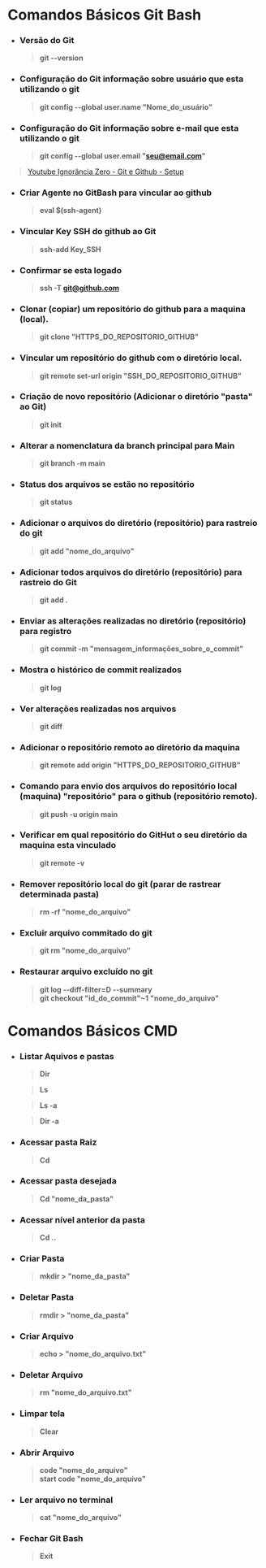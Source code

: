# Comandos Básicos **Git Bash**  
* ### Versão do Git

    > **git --version**

* ### Configuração do Git informação sobre usuário que esta utilizando o git

    > **git config --global user.name "Nome_do_usuário"**

* ### Configuração do Git informação sobre e-mail que esta utilizando o git

    > **git config --global user.email "seu@email.com"**

> [Youtube Ignorância Zero - Git e Github - Setup](https://youtu.be/alxRKszfTck)

* ### Criar Agente no GitBash para vincular ao github

    > **eval $(ssh-agent)**

* ### Vincular Key SSH do github ao Git

    > **ssh-add Key_SSH**

* ### Confirmar se esta logado

    > **ssh -T git@github.com**

* ### Clonar (copiar) um repositório do github para a maquina (local).

    > **git clone "HTTPS_DO_REPOSITORIO_GITHUB"**

* ### Vincular um repositório do github com o diretório local.

    > **git remote set-url origin "SSH_DO_REPOSITORIO_GITHUB"**

* ### Criação de novo repositório (Adicionar o diretório "pasta" ao Git)

    > **git init**

* ### Alterar a nomenclatura da branch principal para Main

    > **git branch -m main**

* ### Status dos arquivos se estão no repositório

    > **git status**

* ### Adicionar o arquivos do diretório (repositório) para rastreio do git

    > **git add "nome_do_arquivo"**

* ### Adicionar todos arquivos do diretório (repositório) para rastreio do Git

    > **git add .**

* ### Enviar as alterações realizadas no diretório (repositório) para registro

    > **git commit -m "mensagem_informações_sobre_o_commit"**

* ### Mostra o histórico de commit realizados

    > **git log**

* ### Ver alterações realizadas nos arquivos

    > **git diff**

* ### Adicionar o repositório remoto ao diretório da maquina

    > **git remote add origin "HTTPS_DO_REPOSITORIO_GITHUB"**

* ### Comando para envio dos arquivos do repositório local (maquina) "repositório" para o github (repositório remoto).

    > **git push -u origin main**

* ### Verificar em qual repositório do GitHut o seu diretório da maquina esta vinculado

    > **git remote -v**

* ### Remover repositório local do git (parar de rastrear determinada pasta)

    > **rm -rf "nome_do_arquivo"**  

* ### Excluir arquivo commitado do git

    > **git rm "nome_do_arquivo"**  

* ### Restaurar arquivo excluído no git

    > **git log --diff-filter=D --summary**  
    > **git checkout "id_do_commit"~1 "nome_do_arquivo"**  

# Comandos Básicos **CMD**  
* ### Listar Aquivos e pastas

    > **Dir**  

    > **Ls**

    > **Ls -a**

    > **Dir -a**  

* ### Acessar pasta Raiz  

    > **Cd**

* ### Acessar pasta desejada  

    > **Cd "nome_da_pasta"**  

* ### Acessar nível anterior da pasta  

    > **Cd ..**  

* ### Criar Pasta  

    > **mkdir > "nome_da_pasta"**  

* ### Deletar Pasta  

    > **rmdir > "nome_da_pasta"**

* ### Criar Arquivo

    > **echo > "nome_do_arquivo.txt"**

* ### Deletar Arquivo

    > **rm "nome_do_arquivo.txt"**

* ### Limpar tela  

    > **Clear**  

* ### Abrir Arquivo  

    > **code "nome_do_arquivo"**  
    > **start code "nome_do_arquivo"** 

* ### Ler arquivo no terminal  

    > **cat "nome_do_arquivo"**  

* ### Fechar Git Bash  

    > **Exit**  